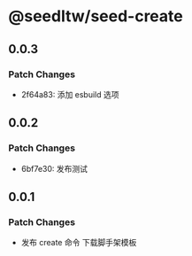 # @seedltw/seed-create

## 0.0.3

### Patch Changes

- 2f64a83: 添加 esbuild 选项

## 0.0.2

### Patch Changes

- 6bf7e30: 发布测试

## 0.0.1

### Patch Changes

- 发布 create 命令 下载脚手架模板
